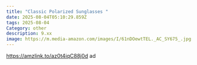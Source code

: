 ```yaml
---
title: "Classic Polarized Sunglasses "
date: 2025-08-04T05:10:29.859Z
tags: 2025-08-04
Category: other
description: 9.xx
image: https://m.media-amazon.com/images/I/61nDOewtTEL._AC_SY675_.jpg
---
```

https://amzlink.to/az0t4iqC88j0d ad